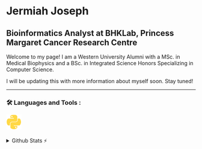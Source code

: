 # Jermiah Joseph
## Bioinformatics Analyst at BHKLab, Princess Margaret Cancer Research Centre

Welcome to my page! I am a Western University Alumni with a MSc. in Medical Biophysics and a BSc. in Integrated Science Honors Specializing in Computer Science. 

I will be updating this with more information about myself soon. Stay tuned! 

---

### :hammer_and_wrench: Languages and Tools :

<div>
  <img src="https://github.com/devicons/devicon/blob/master/icons/python/python-plain.svg" title="React" alt="React" width="40" height="40"/>&nbsp;
</div>

<img src="https://komarev.com/ghpvc/?username=jjjermiah&style=flat-square&color=blue" alt=""/>




<details>
  <summary>Github Stats ⚡</summary>
   [![GitHub Streak](http://github-readme-streak-stats.herokuapp.com?user=jjjermiah&theme=highcontrast&hide_border=true&date_format=%5BY.%5Dn.j&exclude_days=Sun%2CSat&fire=EB5454)](https://git.io/streak-stats)
  <a href="#">![Github stats](https://github-readme-stats.vercel.app/api?username=jjjermiah&theme=blueberry&count_private=true&hide_border=true&line_height=20)</a>
  <a href="#">![Top Langs](https://github-readme-stats.vercel.app/api/top-langs/?username=jjjermiah&layout=compact&theme=blueberry&count_private=true&hide_border=true)</a>
</details>
<!--
**jjjermiah/jjjermiah** is a ✨ _special_ ✨ repository because its `README.md` (this file) appears on your GitHub profile.

Here are some ideas to get you started:

- 🔭 I’m currently working on ...
- 🌱 I’m currently learning ...
- 👯 I’m looking to collaborate on ...
- 🤔 I’m looking for help with ...
- 💬 Ask me about ...
- 📫 How to reach me: ...
- 😄 Pronouns: ...
- ⚡ Fun fact: ...
-->
